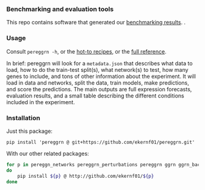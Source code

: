 ### Benchmarking and evaluation tools

This repo contains software that generated our [benchmarking results](https://github.com/ekernf01/perturbation_benchmarking). . 

### Usage

Consult `pereggrn -h`, or the [hot-to recipes](https://github.com/ekernf01/perturbation_benchmarking/blob/main/docs/how_to.md), or the [full reference](https://github.com/ekernf01/perturbation_benchmarking/blob/main/docs/reference.md).

In brief: pereggrn will look for a `metadata.json` that describes what data to load, how to do the train-test split(s), what network(s) to test, how many genes to include, and tons of other information about the experiment. It will load in data and networks, split the data, train models, make predictions, and score the predictions. The main outputs are full expression forecasts, evaluation results, and a small table describing the different conditions included in the experiment.

### Installation

Just this package:

`pip install 'pereggrn @ git+https://github.com/ekernf01/pereggrn.git'`

With our other related packages:

```bash
for p in pereggn_networks pereggrn_perturbations pereggrn ggrn ggrn_backend2 geneformer_embeddings
do
    pip install ${p} @ http://github.com/ekernf01/${p}
done
```
